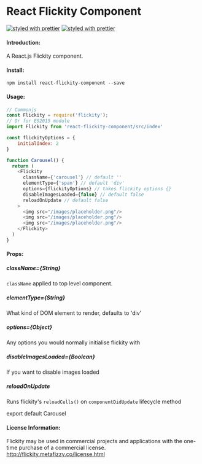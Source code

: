 React Flickity Component
=======================
[![styled with prettier](https://david-dm.org/theolampert/react-flickity-component.svg)](https://david-dm.org/theolampert/react-flickity-component)
[![styled with prettier](https://img.shields.io/badge/styled_with-prettier-ff69b4.svg)](https://github.com/prettier/prettier)

#### Introduction:
A React.js Flickity component.

#### Install:

```shell
npm install react-flickity-component --save
```

#### Usage:

```javascript
// Commonjs
const Flickity = require('flickity');
// Or for ES2015 module
import Flickity from 'react-flickity-component/src/index'

const flickityOptions = {
    initialIndex: 2
}

function Carousel() {
  return (
    <Flickity
      className={'carousel'} // default ''
      elementType={'span'} // default 'div'
      options={flickityOptions} // takes flickity options {}
      disableImagesLoaded={false} // default false
      reloadOnUpdate // default false
    >
      <img src="/images/placeholder.png"/>
      <img src="/images/placeholder.png"/>
      <img src="/images/placeholder.png"/>
    </Flickity>
  )
}

```
#### Props:

##### className={String}
`className` applied to top level component.

##### elementType={String}
What kind of DOM element to render, defaults to 'div'

##### options={Object}
Any options you would normally initialise flickity with

##### disableImagesLoaded={Boolean}
If you want to disable images loaded

##### reloadOnUpdate
Runs flickity's `reloadCells()` on `componentDidUpdate` lifecycle method

export default Carousel


#### License Information:
Flickity may be used in commercial projects and applications with the one-time purchase of a commercial license.
http://flickity.metafizzy.co/license.html
